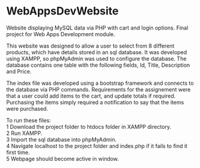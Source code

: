 # WebAppsDevWebsite
Website displaying MySQL data via PHP with cart and login options. Final project for Web Apps Development module.

This website was designed to allow a user to select from 8 different products, which have details stored in an sql database.
It was developed using XAMPP, so phpMyAdmin was used to configure the database. The database contains one table with the following fields,
Id, Title, Description and Price.

The index file was developed using a bootstrap framework and connects to the database via PHP commands. Requirements for the assignement
were that a user could add items to the cart, and update totals if required. Purchasing the items simply required a notification 
to say that the items were purchased.

To run these files:<br>
1 Download the project folder to htdocs folder in XAMPP directory.<br>
2 Run XAMPP.<br>
3 Import the sql database into phpMyAdmin.<br>
4 Navigate localhost to the project folder and index.php if it fails to find it first time.<br>
5 Webpage should become active in window.<br>
